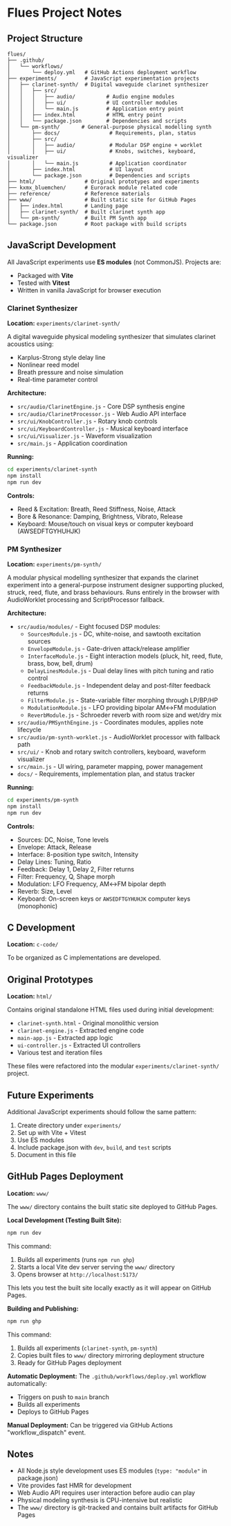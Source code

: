 # Flues Project Notes

## Project Structure

```
flues/
├── .github/
│   └── workflows/
│       └── deploy.yml   # GitHub Actions deployment workflow
├── experiments/         # JavaScript experimentation projects
│   ├── clarinet-synth/  # Digital waveguide clarinet synthesizer
│   │   ├── src/
│   │   │   ├── audio/          # Audio engine modules
│   │   │   ├── ui/             # UI controller modules
│   │   │   └── main.js         # Application entry point
│   │   ├── index.html          # HTML entry point
│   │   └── package.json        # Dependencies and scripts
│   └── pm-synth/       # General-purpose physical modelling synth
│       ├── docs/                # Requirements, plan, status
│       ├── src/
│       │   ├── audio/           # Modular DSP engine + worklet
│       │   ├── ui/              # Knobs, switches, keyboard, visualizer
│       │   └── main.js          # Application coordinator
│       ├── index.html           # UI layout
│       └── package.json         # Dependencies and scripts
├── html/                # Original prototypes and experiments
├── kxmx_bluemchen/      # Eurorack module related code
├── reference/           # Reference materials
├── www/                 # Built static site for GitHub Pages
│   ├── index.html       # Landing page
│   ├── clarinet-synth/  # Built clarinet synth app
│   └── pm-synth/        # Built PM Synth app
└── package.json         # Root package with build scripts

```

## JavaScript Development

All JavaScript experiments use **ES modules** (not CommonJS). Projects are:
- Packaged with **Vite**
- Tested with **Vitest**
- Written in vanilla JavaScript for browser execution

### Clarinet Synthesizer

**Location:** `experiments/clarinet-synth/`

A digital waveguide physical modeling synthesizer that simulates clarinet acoustics using:
- Karplus-Strong style delay line
- Nonlinear reed model
- Breath pressure and noise simulation
- Real-time parameter control

**Architecture:**
- `src/audio/ClarinetEngine.js` - Core DSP synthesis engine
- `src/audio/ClarinetProcessor.js` - Web Audio API interface
- `src/ui/KnobController.js` - Rotary knob controls
- `src/ui/KeyboardController.js` - Musical keyboard interface
- `src/ui/Visualizer.js` - Waveform visualization
- `src/main.js` - Application coordination

**Running:**
```bash
cd experiments/clarinet-synth
npm install
npm run dev
```

**Controls:**
- Reed & Excitation: Breath, Reed Stiffness, Noise, Attack
- Bore & Resonance: Damping, Brightness, Vibrato, Release
- Keyboard: Mouse/touch on visual keys or computer keyboard (AWSEDFTGYHUHJK)

### PM Synthesizer

**Location:** `experiments/pm-synth/`

A modular physical modelling synthesizer that expands the clarinet experiment into a general-purpose instrument designer supporting plucked, struck, reed, flute, and brass behaviours. Runs entirely in the browser with AudioWorklet processing and ScriptProcessor fallback.

**Architecture:**
- `src/audio/modules/` - Eight focused DSP modules:
  - `SourcesModule.js` - DC, white-noise, and sawtooth excitation sources
  - `EnvelopeModule.js` - Gate-driven attack/release amplifier
  - `InterfaceModule.js` - Eight interaction models (pluck, hit, reed, flute, brass, bow, bell, drum)
  - `DelayLinesModule.js` - Dual delay lines with pitch tuning and ratio control
  - `FeedbackModule.js` - Independent delay and post-filter feedback returns
  - `FilterModule.js` - State-variable filter morphing through LP/BP/HP
  - `ModulationModule.js` - LFO providing bipolar AM↔FM modulation
  - `ReverbModule.js` - Schroeder reverb with room size and wet/dry mix
- `src/audio/PMSynthEngine.js` - Coordinates modules, applies note lifecycle
- `src/audio/pm-synth-worklet.js` - AudioWorklet processor with fallback path
- `src/ui/` - Knob and rotary switch controllers, keyboard, waveform visualizer
- `src/main.js` - UI wiring, parameter mapping, power management
- `docs/` - Requirements, implementation plan, and status tracker

**Running:**
```bash
cd experiments/pm-synth
npm install
npm run dev
```

**Controls:**
- Sources: DC, Noise, Tone levels
- Envelope: Attack, Release
- Interface: 8-position type switch, Intensity
- Delay Lines: Tuning, Ratio
- Feedback: Delay 1, Delay 2, Filter returns
- Filter: Frequency, Q, Shape morph
- Modulation: LFO Frequency, AM↔FM bipolar depth
- Reverb: Size, Level
- Keyboard: On-screen keys or `AWSEDFTGYHUHJK` computer keys (monophonic)

## C Development

**Location:** `c-code/`

To be organized as C implementations are developed.

## Original Prototypes

**Location:** `html/`

Contains original standalone HTML files used during initial development:
- `clarinet-synth.html` - Original monolithic version
- `clarinet-engine.js` - Extracted engine code
- `main-app.js` - Extracted app logic
- `ui-controller.js` - Extracted UI controllers
- Various test and iteration files

These files were refactored into the modular `experiments/clarinet-synth/` project.

## Future Experiments

Additional JavaScript experiments should follow the same pattern:
1. Create directory under `experiments/`
2. Set up with Vite + Vitest
3. Use ES modules
4. Include package.json with `dev`, `build`, and `test` scripts
5. Document in this file

## GitHub Pages Deployment

**Location:** `www/`

The `www/` directory contains the built static site deployed to GitHub Pages.

**Local Development (Testing Built Site):**
```bash
npm run dev
```

This command:
1. Builds all experiments (runs `npm run ghp`)
2. Starts a local Vite dev server serving the `www/` directory
3. Opens browser at `http://localhost:5173/`

This lets you test the built site locally exactly as it will appear on GitHub Pages.

**Building and Publishing:**
```bash
npm run ghp
```

This command:
1. Builds all experiments (`clarinet-synth`, `pm-synth`)
2. Copies built files to `www/` directory mirroring deployment structure
3. Ready for GitHub Pages deployment

**Automatic Deployment:**
The `.github/workflows/deploy.yml` workflow automatically:
- Triggers on push to `main` branch
- Builds all experiments
- Deploys to GitHub Pages

**Manual Deployment:**
Can be triggered via GitHub Actions "workflow_dispatch" event.

## Notes

- All Node.js style development uses ES modules (`type: "module"` in package.json)
- Vite provides fast HMR for development
- Web Audio API requires user interaction before audio can play
- Physical modeling synthesis is CPU-intensive but realistic
- The `www/` directory is git-tracked and contains built artifacts for GitHub Pages
